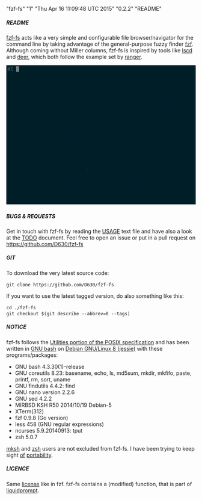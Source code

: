 "fzf-fs" "1" "Thu Apr 16 11:09:48 UTC 2015" "0.2.2" "README"

##### README

[fzf-fs](https://github.com/D630/fzf-fs) acts like a very simple and configurable file browser/navigator for the command line by taking advantage of the general-purpose fuzzy finder [fzf](https://github.com/junegunn/fzf). Although coming without Miller columns, fzf-fs is inspired by tools like [lscd](https://github.com/hut/lscd) and [deer](https://github.com/vifon/deer), which both follow the example set by [ranger](https://github.com/hut/ranger).

![](https://raw.githubusercontent.com/D630/fzf-fs/master/doc/screenshot_0.2.2.gif)

##### BUGS & REQUESTS

Get in touch with fzf-fs by reading the [USAGE](../master/doc/USAGE.md) text file and have also a look at the [TODO](../master/doc/TODO.md) document. Feel free to open an issue or put in a pull request on https://github.com/D630/fzf-fs

##### GIT

To download the very latest source code:

```
git clone https://github.com/D630/fzf-fs
```

If you want to use the latest tagged version, do also something like this:

```
cd ./fzf-fs
git checkout $(git describe --abbrev=0 --tags)
```

##### NOTICE

fzf-fs follows the [Utilities portion of the POSIX specification](http://pubs.opengroup.org/stage7tc1/utilities/contents.html) and has been written in [GNU bash](http://www.gnu.org/software/bash/) on [Debian GNU/Linux 8 (jessie)](https://www.debian.org) with these programs/packages:

- GNU bash 4.3.30(1)-release
- GNU coreutils 8.23: basename, echo, ls, md5sum, mkdir, mkfifo, paste, printf, rm, sort, uname
- GNU findutils 4.4.2: find
- GNU nano version 2.2.6
- GNU sed 4.2.2
- MIRBSD KSH R50 2014/10/19 Debian-5
- XTerm(312)
- fzf 0.9.8 (Go version)
- less 458 (GNU regular expressions)
- ncurses 5.9.20140913: tput
- zsh 5.0.7

[mksh](https://www.mirbsd.org/mksh.htm) and [zsh](http://www.zsh.org/) users are not excluded from fzf-fs. I have been trying to keep sight [of](https://github.com/D630/fzf-fs/issues/3) [portability](https://github.com/D630/fzf-fs/issues/4).

##### LICENCE

Same [license](https://github.com/junegunn/fzf#license) like in fzf. fzf-fs contains a (modified) function, that is part of [liquidprompt](https://github.com/nojhan/liquidprompt/blob/master/liquidprompt).
